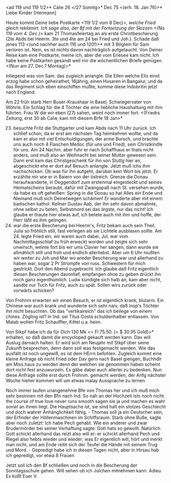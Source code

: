 <ad 119 und 119 1/2>* Calw 26 </27 Sonntg>* Dec 75
 <(erh. 18. Jan 76)>*
Liebe Kinder [Hermann]

Heute kommt Deine liebe Postkarte <119 1/2 vom 8 Dec)>*, welche Fried gleich reklamirt. Ich sage also, der Bf mit der Fortsetzung der Skizzen <(No. 119 vom 4. Dec.)>* kam 21 Thomasfeiertag an als erste Christbescherung (2te Abds bei Heerm. 3te und 4te am 24 bei Fried und Joh.). Schade daß jenes 113 <(und nachher auch 116 und 120!)>* mit 3 Böglein für Sam verloren ist. Nein, es ist nichts davon nachträglich aufgetaucht. Von Deiner Reise kam eine Postkarte, meine ich, aber die vom Eriesee kam nicht. Ich habe keine Postkarten gesandt weil mir die wöchentlichen Briefe genügen. <(Nun am 27. Dec.? Montag)>*

Inliegend was von Sam. das zugleich anlangte. Die Ellen welche Elis einst erzog habe schon geheirathet, 16jährig, einen Husaren in Bangalur, und da das Regiment sich eben einschiffen mußte, komme diese Indobritin jetzt nach England.

Am 22 früh starb Herr Buser-Kraushaar in Basel, Schwiegervater von Wöhrle. Ein Schlag für die 4 Töchter die eine liebliche Haushaltung mit ihm führten. Frau W die wir eben (27) sahen, weint noch immer fort. <(Friedrs Zeitung, erst 30 ab Calw, kam mit diesem Brfe 18 Jan>*

23. besuchte Fritz die Stuttgarter und kam Abds nach 11 Uhr zurück. Ich schlief schon, da er erst am nächsten Tag heimkehren wollte, und da kam er also mit viel Entschuldigungen, der arme Bursch, und brachte uns auch noch 4 Flaschen Medoc (für uns und Fried), sein Christkindle für uns. Am 24 Nachm. aber fuhr er nach Schaffhaus er thats nicht anders, und muß also an Weihnacht bei seiner Mutter gewesen sein. Dann erst kam das Christgeschenk für ihn von Stuttg hier an, abgeschickt ehe er dort auf Besuch anlangte. Jetzt muß ichs ihm nachschicken. Ob was für ihn aufgeht, darüber kein Wort bis jetzt. Er erzählte mir wie er in Baiern von der östreich. Grenze die Donau heraufwanderte, in Deggendorf zum erstenmal eingesteckt und seines Heimatscheins beraubt, dafür mit Zwangspaß nach St. versehen wurde, da habe es oft geheißen: Spring in die Donau so hat Alles ein Ende und Niemand muß sich Deinetwegen schämen! Er wanderte aber mit einem badischen kathol. Kellner Gustav Aab, der ihn sehr davon abmahnte, ohne selbst zu beten, Selbstmord sei das ärgste, nur das nicht! Ich glaube er thaute hier etwas auf, ich betete auch mit ihm und hoffe, der Herr läßt es ihm gelingen. 
21. war die erste Bescherung bei Heerm's, Fritz bekam auch sein Theil. Julia so fröhlich still, fast verlegen als sie Lichtele ausblasen sollte. Am 24. legte Fried ein, wir waren auch dabei, Jul. war vom Nachmittagsschlaf zu früh erweckt worden und zeigte sich sehr unwirsch, weinte fort bis wir ums Clavier her sangen, dann wurde sie allmählich still und froh und endlich allerliebst. Aber um 6 Uhr mußten wir weiter zu Joh und Mar wo wieder Bescherung war und allerhand zu haben war, sogar 2 Pr Strümpfe von russ. Schwestern für mich gestrickt. Dort den Abend zugebracht. Ich glaube daß Fritz eigentlich diesen Bescherungen davonlief, empfangen ohne zu geben drückt ihn noch ganz eigenthümlich. Ludw kündigte sich halb an, kam aber nicht, sandte nur Tuch für Fritz, auch zu spät. Sollen wirs zurück oder vorwärts schicken?

Von Frohnm erwarten wir einen Besuch, er ist eigentlich krank, blutarm. Ein Chinese war auch krank und wunderte sich sehr naiv, daß Insp's Töchter ihn nicht besuchten. Ob das "vertikalreich" das ich beilege von einem chines. Zögling ist? In Ind. sei Titus Costa schuldenhalber entlassen. Von Malab wollen Fritz Schauffler, Kittel u.a. heim.

Von Stkpf habe ich da für Dich 130 Mk <= Fl 75.50. (= $ 30.95 Gold)>* erhalten, so daß damit die encycloped gekauft werden kann. Dav will Auslug darnach halten. Er wird sich am Neujahr mit Stkpf über seine Zukunft besprechen, denn dann soll was festgemacht werden. Wie das ausfällt ist noch ungewiß, es ist dem HErrn befohlen. Zugleich kommt eine kleine Anfrage ob nicht Fried oder Dav gern nach Basel giengen, Buchhdlr am Miss.haus zu werden denn der welchen sie genommen haben scheint dort nicht fest anzuwurzeln. Es gäbe dabei auch allerlei zu bedenken. Nun diese Anfrage sollte erst durch Frohnm. gemacht werden, der Anfg nächster Woche hieher kommen will um etwas malay Aussprache zu lernen.

Noch immer laufen unangenehme Bfe von Thomas her und ich muß mich sehr besinnen mit den Bfn nach Ind. So nah an der Hochzeit ists noch nicht. the course of true love never runs smooth sagen sie ja und machen es wahr soviel an ihnen liegt. Die Hauptsache ist, sie sind halt ein stolzes Geschlecht und doch wahrer Anhänglichkeit fähig. - Thomas soll ja ein Deutscher sein, der Erfinder der Höllenmaschinen im Schiffsraum. Starb ohne Buße, sagte aber noch zuletzt: Ich habe Pech gehabt. Wie ein anderer und zwar Brudermörder bei seiner Verhaftung sagte: Gott hats so gewollt. Natürlich Gott schickt allerhand das reizt also will er: er schickt allerhand Pech und Riegel also hebts wieder und wieder; was Er eigentlich will, hört und merkt man nicht, und am Ende reibt sich der Teufel die Hände mit seinem Trug und Mord. - Gepredigt habe ich in diesen Tagen nicht, aber in Hirsau hab ich gepredigt, vor etwa 8 Frauen

Jetzt soll ich den Bf schließen und noch in die Bescherung der Sonntagsschule gehen. Will sehen ob ich Julchen mitnehmen kann. Adieu  Es küßt Euer V.
